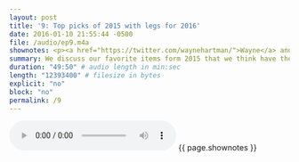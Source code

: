 ```yaml
---
layout: post
title: '9: Top picks of 2015 with legs for 2016'
date: 2016-01-10 21:55:44 -0500
file: /audio/ep9.m4a
shownotes: <p><a href="https://twitter.com/waynehartman/">Wayne</a> and <a href="https://twitter.com/LK64076007A/">Michael</a> their favorite items from 2015 that have the most potential for 2016. </p><p>Wayne's picks</p><p><h1 id="magictrackpad2httpwwwapplecomshopproductmj2r2llamagictrackpad2"><a href="http://www.apple.com/shop/product/MJ2R2LL/A/magic-trackpad-2">Magic Trackpad 2</a></h1></p><p><ul><li>get rid of batteries</li><li>batteries last forever</li><li>plug into lightening cable for a few minutes for a long charge</li><li>bigger surface area</li></ul></p><p><h2 id="ipadmini4">iPad Mini 4</h2></p><p><ul><li>prior minis were a generation behind</li><li>new one seems as fast as the Air 2    </li></ul></p><p><h2 id="applewatch">Apple Watch</h2></p><p><ul><li>(editor&#59; copycat)</li></ul></p><p><h2 id="backuppickappletv">Back up pick&#59; Apple TV</h2></p><p><ul><li>"A lot of potential"</li><li>Good 1.0, so much more to be desired</li><li>"The platform for movies and games"</li><li>needs a lot of work in the gaming area</li></ul></p><p><h1 id="michaelspicks">Michael's picks</h1></p><p><h2 id="applepencil">Apple pencil</h2></p><p><ul><li>easily take notes and sketches</li><li>retain information better when writing than typing</li><li>would like to see come to the other iPads, especially the iPad Mini</li></ul></p><p><h2 id="applewatch">Apple Watch</h2></p><p><ul><li>maintain same battery life while increasing speed</li><li><a href="http://www.alivecor.com/home">Alivecor</a></li><li><a href="https://www.youtube.com/watch?v=szNpaJjeWM0">EKG machine on Apple Watch</a></li><li><a href="http://www.alivecor.com/about">Alivecor CEO Vic Gundotra</a> - former Google Ex. Senior Vice President, Social</li><li>eventually be our wallet and keys</li></ul></p><p><h2 id="swift">Swift</h2></p><p><ul><li>praying Stanford's intro programming class will change to Swift</li></ul></p>
summary: We discuss our favorite items form 2015 that we think have the most potential for 2016.
duration: "49:50" # audio length in min:sec
length: "12393400" # filesize in bytes
explicit: "no"
block: "no"
permalink: /9
---
```


<audio controls>
<source src="{{site.url}}{{site.baseurl}}{{ page.file }}" type="audio/x-m4a">
Your browser does not support the audio element.
</audio>
{{ page.shownotes }}